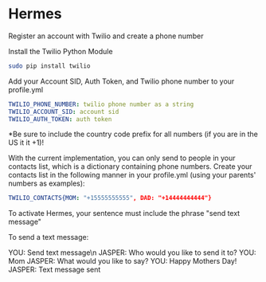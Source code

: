 # Hermes

Register an account with Twilio and create a phone number

Install the Twilio Python Module
```bash
sudo pip install twilio
```

Add your Account SID, Auth Token, and Twilio phone number to your profile.yml
```yml
TWILIO_PHONE_NUMBER: twilio phone number as a string
TWILIO_ACCOUNT_SID: account sid
TWILIO_AUTH_TOKEN: auth token
```
*Be sure to include the country code prefix for all numbers (if you are in the US it it +1)!

With the current implementation, you can only send to people in your contacts list, which is a dictionary containing phone numbers. Create your contacts list in the following manner in your profile.yml (using your parents' numbers as examples):
```yml
TWILIO_CONTACTS{MOM: "+15555555555", DAD: "+14444444444"}
```

To activate Hermes, your sentence must include the phrase "send text message"

To send a text message:

YOU: Send text message\n
JASPER: Who would you like to send it to?
YOU: Mom
JASPER: What would you like to say?
YOU: Happy Mothers Day!
JASPER: Text message sent
